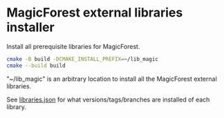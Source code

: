 # MagicForest external libraries installer

Install all prerequisite libraries for MagicForest.

```sh
cmake -B build -DCMAKE_INSTALL_PREFIX=~/lib_magic
cmake --build build
```

"~/lib_magic" is an arbitrary location to install all the MagicForest external libraries.

See [libraries.json](./cmake/libraries.json) for what versions/tags/branches are installed of each library.
